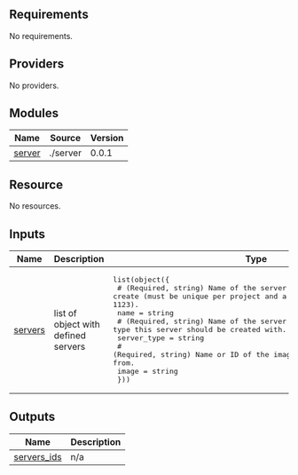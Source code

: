 <!-- BEGIN_TF_DOCS -->
## Requirements

No requirements.

## Providers

No providers.

## Modules

| Name | Source | Version |
|------|--------|---------|
| <a name="module_server"></a> [server](#module\_server) | ./server | 0.0.1 |

## Resource


No resources.

## Inputs

| Name | Description | Type | Default | Required |
|------|-------------|------|---------|:--------:|
| <a name="input_servers"></a> [servers](#input\_servers) | list of object with defined servers | <pre>list(object({<br>    # (Required, string) Name of the server to create (must be unique per project and a valid hostname as per RFC 1123).<br>    name = string<br>    # (Required, string) Name of the server type this server should be created with.<br>    server_type = string<br>    # (Required, string) Name or ID of the image the server is created from.<br>    image = string<br>  }))</pre> | `[]` | no |

## Outputs

| Name | Description |
|------|-------------|
| <a name="output_servers_ids"></a> [servers\_ids](#output\_servers\_ids) | n/a |
<!-- END_TF_DOCS -->
